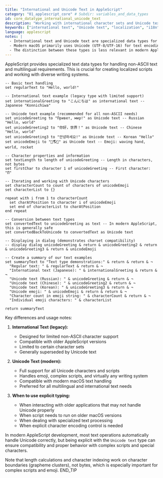 ```yaml
---
title: "International and Unicode Text in AppleScript"
category: "01_applescript_core" # Subdir: variables_and_data_types
id: core_datatype_international_unicode_text
description: "Working with international character sets and Unicode text in AppleScript for multilingual applications."
keywords: ["international text", "Unicode text", "localization", "i18n", "UTF-8", "character encoding", "multi-byte", "non-Latin"]
language: applescript
notes: |
  - International text and Unicode text are specialized data types for handling non-ASCII characters
  - Modern macOS primarily uses Unicode (UTF-8/UTF-16) for text encoding
  - The distinction between these types is less relevant in modern AppleScript versions, but still important for compatibility
---
```


AppleScript provides specialized text data types for handling non-ASCII text and multilingual requirements. This is crucial for creating localized scripts and working with diverse writing systems.

```applescript
-- Basic text handling
set regularText to "Hello, world!"

-- International text example (legacy type with limited support)
set internationalGreeting to "こんにちは" as international text -- Japanese "Konnichiwa"

-- Unicode text example (recommended for all non-ASCII needs)
set unicodeGreeting to "Привет, мир!" as Unicode text -- Russian "Hello, world"
set unicodeGreeting2 to "你好，世界！" as Unicode text -- Chinese "Hello, world"
set unicodeGreeting3 to "안녕하세요!" as Unicode text -- Korean "Hello"
set unicodeEmoji to "👋🌎🚀" as Unicode text -- Emoji: waving hand, world, rocket

-- Character properties and information
set textLength to length of unicodeGreeting -- Length in characters, not bytes
set firstChar to character 1 of unicodeGreeting -- First character: "П"

-- Iterating and working with Unicode characters
set characterCount to count of characters of unicodeEmoji
set characterList to {}

repeat with i from 1 to characterCount
  set charAtPosition to character i of unicodeEmoji
  set end of characterList to charAtPosition
end repeat

-- Conversion between text types
set convertedText to unicodeGreeting as text -- In modern AppleScript, this is generally safe
set convertedBackToUnicode to convertedText as Unicode text

-- Displaying in dialog (demonstrates charset compatibility)
-- display dialog unicodeGreeting & return & unicodeGreeting2 & return & unicodeGreeting3 & return & unicodeEmoji

-- Create a summary of our text examples
set summaryText to "Text type demonstrations:" & return & return & ¬
  "Regular text: " & regularText & return & ¬
  "International text (Japanese): " & internationalGreeting & return & ¬
  "Unicode text (Russian): " & unicodeGreeting & return & ¬
  "Unicode text (Chinese): " & unicodeGreeting2 & return & ¬
  "Unicode text (Korean): " & unicodeGreeting3 & return & ¬
  "Unicode emoji: " & unicodeEmoji & return & return & ¬
  "Character count in emoji string: " & characterCount & return & ¬
  "Individual emoji characters: " & characterList

return summaryText
```

Key differences and usage notes:

1. **International Text (legacy):**
   - Designed for limited non-ASCII character support
   - Compatible with older AppleScript versions
   - Limited to certain character sets
   - Generally superseded by Unicode text

2. **Unicode Text (modern):**
   - Full support for all Unicode characters and scripts
   - Handles emoji, complex scripts, and virtually any writing system
   - Compatible with modern macOS text handling
   - Preferred for all multilingual and international text needs

3. **When to use explicit typing:**
   - When interacting with older applications that may not handle Unicode properly
   - When script needs to run on older macOS versions
   - When dealing with specialized text processing
   - When explicit character encoding control is needed

In modern AppleScript development, most text operations automatically handle Unicode correctly, but being explicit with the `Unicode text` type can ensure compatibility and proper behavior with complex scripts and special characters.

Note that length calculations and character indexing work on character boundaries (grapheme clusters), not bytes, which is especially important for complex scripts and emoji.
END_TIP